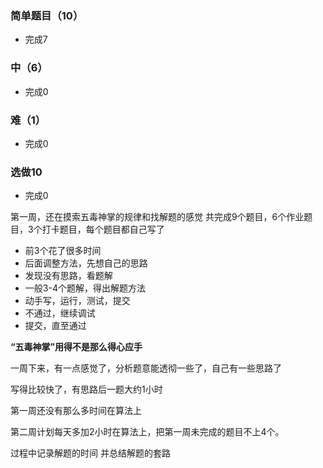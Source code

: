 ### 简单题目（10）
  - 完成7
### 中（6）
  - 完成0
### 难（1）
  - 完成0
### 选做10
  - 完成0

第一周，还在摸索五毒神掌的规律和找解题的感觉
共完成9个题目，6个作业题目，3个打卡题目，每个题目都自己写了
- 前3个花了很多时间
- 后面调整方法，先想自己的思路
- 发现没有思路，看题解
- 一般3-4个题解，得出解题方法
- 动手写，运行，测试，提交
- 不通过，继续调试
- 提交，直至通过

**“五毒神掌”用得不是那么得心应手**




一周下来，有一点感觉了，分析题意能透彻一些了，自己有一些思路了

写得比较快了，有思路后一题大约1小时

第一周还没有那么多时间在算法上

第二周计划每天多加2小时在算法上，把第一周未完成的题目不上4个。

过程中记录解题的时间 并总结解题的套路
